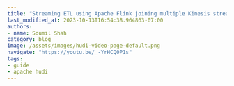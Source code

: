 ```yaml
---
title: "Streaming ETL using Apache Flink joining multiple Kinesis streams | Demo"
last_modified_at: 2023-10-13T16:54:38.964863-07:00
authors:
- name: Soumil Shah
category: blog
image: /assets/images/hudi-video-page-default.png
navigate: "https://youtu.be/_-YrHCQ0P1s"
tags:
- guide
- apache hudi
---
```

